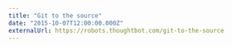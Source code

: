 ```yaml
---
title: "Git to the source"
date: "2015-10-07T12:00:00.000Z"
externalUrl: https://robots.thoughtbot.com/git-to-the-source
---
```

